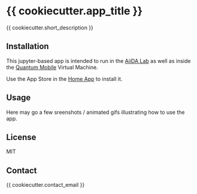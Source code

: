 # {{ cookiecutter.app_title }}

{{ cookiecutter.short_description }}

## Installation

This jupyter-based app is intended to run in the 
[AiiDA Lab](https://aiidalab.materialscloud.org)
as well as inside the 
[Quantum Mobile](https://materialscloud.org/work/quantum-mobile) Virtual Machine.

Use the App Store in the [Home App](https://github.com/materialscloud-org/mc-home) to install it.

## Usage

Here may go a few sreenshots / animated gifs illustrating how to use the app.

## License

MIT

## Contact

{{ cookiecutter.contact_email }}
